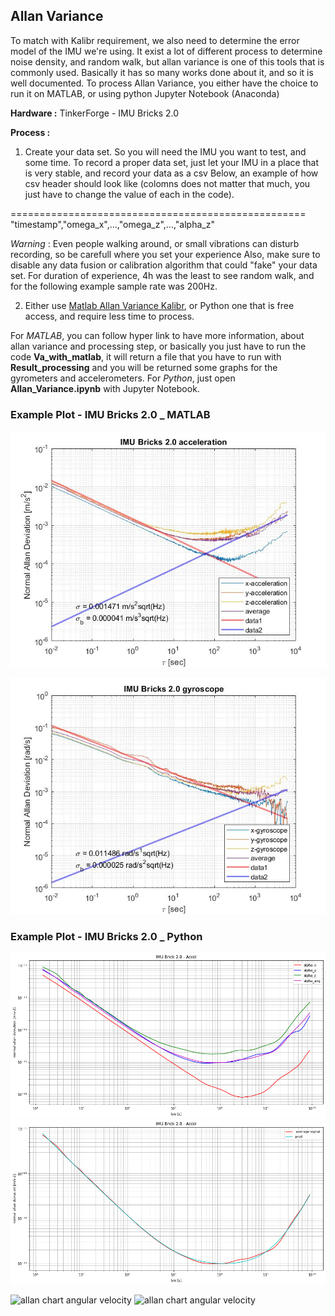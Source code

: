 ## Allan Variance

To match with Kalibr requirement, we also need to determine the error model of the IMU we're using. It exist a lot of different process to determine noise density, and random walk, but allan variance is one of this tools that is commonly used. 
Basically it has so many works done about it, and so it is well documented. 
To process Allan Variance, you either have the choice to run it on MATLAB, or using python Jupyter Notebook (Anaconda) 

**Hardware :** TinkerForge - IMU Bricks 2.0

**Process :**

1) Create your data set. So you will need the IMU you want to test, and some time. To record a proper data set, just let your IMU in a place that is very stable, and record your data as a csv 
   Below, an example of how csv header should look like (colomns does not matter that much, you just have to change the value of each in the code).

===================================================
"timestamp","omega_x",...,"omega_z",...,"alpha_z"
	
*Warning* : Even people walking around, or small vibrations can disturb recording, so be carefull where you set your experience
Also, make sure to disable any data fusion or calibration algorithm that could "fake" your data set.
For duration of experience, 4h was the least to see random walk, and for the following example sample rate was 200Hz.

2) Either use [Matlab Allan Variance Kalibr](https://github.com/rpng/kalibr_allan), or Python one that is free access, and require less time to process.

For *MATLAB*, you can follow hyper link to have more information, about allan variance and processing step, or basically you just have to run the code **Va_with_matlab**, it will return a file that you have to run with **Result_processing** and you will be returned some graphs for the gyrometers and accelerometers.
For *Python*, just open **Allan_Variance.ipynb** with Jupyter Notebook.

### Example Plot - IMU Bricks 2.0 _ MATLAB
![allan chart acceleration](Results/IMU_acceleration.jpg)

![allan chart angular velocity](Results/IMU_gyro.jpg)
   
### Example Plot - IMU Bricks 2.0 _ Python
![allan chart acceleration](Results/Va_accel_py_fusoff_1.png)
![allan chart acceleration](Results/Va_accel_py_fusoff_2.png)

![allan chart angular velocity](Results/Va_gyro_py_fusoff_1.jpg)
![allan chart angular velocity](Results/Va_gyro_py_fusoff_2.jpg)
